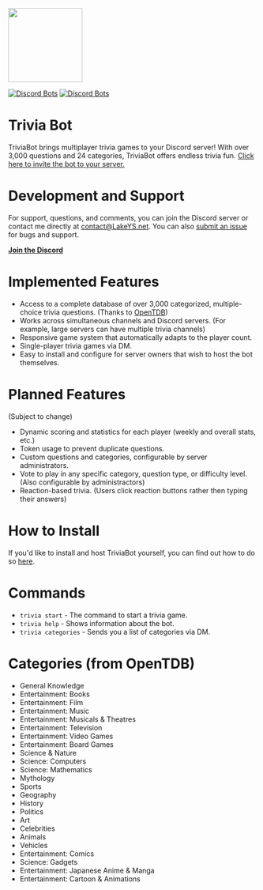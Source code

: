 <img src=http://lakeys.net/triviabot/profile_t.png width=150 height=150>

[![Discord Bots](https://discordbots.org/api/widget/status/337654994461261825.png?noavatar=true)](https://discordbots.org/bot/337654994461261825)
[![Discord Bots](https://discordbots.org/api/widget/servers/337654994461261825.png?noavatar=true)](https://discordbots.org/bot/337654994461261825)

# Trivia Bot
TriviaBot brings multiplayer trivia games to your Discord server! With over 3,000 questions and 24 categories, TriviaBot offers endless trivia fun.
[Click here to invite the bot to your server.](https://discordapp.com/oauth2/authorize?client_id=337654994461261825&scope=bot)

# Development and Support
For support, questions, and comments, you can join the Discord server or contact me directly at contact@LakeYS.net. You can also [submit an issue](https://github.com/LakeYS/Discord-Trivia-Bot/issues/new) for bugs and support.

**[Join the Discord](https://discord.gg/s3vCQba)**

# Implemented Features
- Access to a complete database of over 3,000 categorized, multiple-choice trivia questions. (Thanks to [OpenTDB](https://opentdb.com))
- Works across simultaneous channels and Discord servers. (For example, large servers can have multiple trivia channels)
- Responsive game system that automatically adapts to the player count.
- Single-player trivia games via DM.
- Easy to install and configure for server owners that wish to host the bot themselves.

# Planned Features
(Subject to change)
- Dynamic scoring and statistics for each player (weekly and overall stats, etc.)
- Token usage to prevent duplicate questions.
- Custom questions and categories, configurable by server administrators.
- Vote to play in any specific category, question type, or difficulty level. (Also configurable by administractors)
- Reaction-based trivia. (Users click reaction buttons rather then typing their answers)

# How to Install
If you'd like to install and host TriviaBot yourself, you can find out how to do so [here](http://lakeys.net/triviabot/install.html).

# Commands
- `trivia start` - The command to start a trivia game.
- `trivia help` - Shows information about the bot.
- `trivia categories` - Sends you a list of categories via DM.

# Categories (from OpenTDB)
- General Knowledge
- Entertainment: Books
- Entertainment: Film
- Entertainment: Music
- Entertainment: Musicals & Theatres
- Entertainment: Television
- Entertainment: Video Games
- Entertainment: Board Games
- Science & Nature
- Science: Computers
- Science: Mathematics
- Mythology
- Sports
- Geography
- History
- Politics
- Art
- Celebrities
- Animals
- Vehicles
- Entertainment: Comics
- Science: Gadgets
- Entertainment: Japanese Anime & Manga
- Entertainment: Cartoon & Animations
